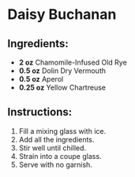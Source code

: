 # Daisy Buchanan

## Ingredients:
- **2 oz** Chamomile-Infused Old Rye
- **0.5 oz** Dolin Dry Vermouth
- **0.5 oz** Aperol
- **0.25 oz** Yellow Chartreuse

## Instructions:
1. Fill a mixing glass with ice.  
2. Add all the ingredients.  
3. Stir well until chilled.  
4. Strain into a coupe glass.  
5. Serve with no garnish.  
